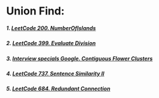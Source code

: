 # Union Find:
##### 1. [LeetCode 200. NumberOfIslands](https://github.com/RaychHuang/Algorithm/blob/master/src/leetcode/p151to200/LeetCode200NumberOfIslands.java)
##### 2. [LeetCode 399. Evaluate Division](https://github.com/RaychHuang/Algorithm/blob/master/src/leetcode/p351to400/LeetCode399EvaluateDivision.java)
##### 3. [Interview specials Google. Contiguous Flower Clusters](https://github.com/RaychHuang/Algorithm/blob/master/src/interviewspecials/GoogleContiguousFlowerClusters.java)
##### 4. [LeetCode 737. Sentence Similarity II](https://github.com/RaychHuang/Algorithm/blob/master/src/leetcode/p701to750/LeetCode737SentenceSimilarityII.java)
##### 5. [LeetCode 684. Redundant Connection](https://github.com/RaychHuang/Algorithm/blob/master/src/leetcode/p651to700/LeetCode684RedundantConnection.java)
